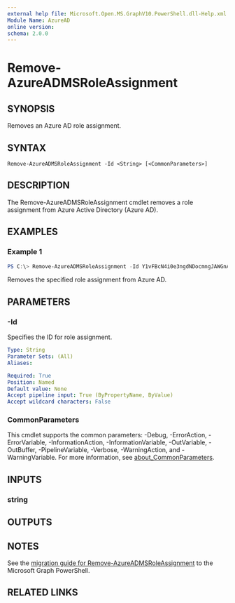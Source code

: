 ```yaml
---
external help file: Microsoft.Open.MS.GraphV10.PowerShell.dll-Help.xml
Module Name: AzureAD
online version:
schema: 2.0.0
---
```


# Remove-AzureADMSRoleAssignment

## SYNOPSIS
Removes an Azure AD role assignment.

## SYNTAX

```
Remove-AzureADMSRoleAssignment -Id <String> [<CommonParameters>]
```

## DESCRIPTION
The Remove-AzureADMSRoleAssignment cmdlet removes a role assignment from Azure Active Directory (Azure AD).

## EXAMPLES

### Example 1
```powershell
PS C:\> Remove-AzureADMSRoleAssignment -Id Y1vFBcN4i0e3ngdNDocmngJAWGnAbFVAnJQyBBLv1lM-1
```

Removes the specified role assignment from Azure AD.

## PARAMETERS

### -Id
Specifies the ID for role assignment.

```yaml
Type: String
Parameter Sets: (All)
Aliases:

Required: True
Position: Named
Default value: None
Accept pipeline input: True (ByPropertyName, ByValue)
Accept wildcard characters: False
```

### CommonParameters
This cmdlet supports the common parameters: -Debug, -ErrorAction, -ErrorVariable, -InformationAction, -InformationVariable, -OutVariable, -OutBuffer, -PipelineVariable, -Verbose, -WarningAction, and -WarningVariable. For more information, see [about_CommonParameters](http://go.microsoft.com/fwlink/?LinkID=113216).

## INPUTS

### string
## OUTPUTS

## NOTES

See the [migration guide for Remove-AzureADMSRoleAssignment](./migrate/Remove-AzureADMSRoleAssignment.md) to the Microsoft Graph PowerShell.

## RELATED LINKS
